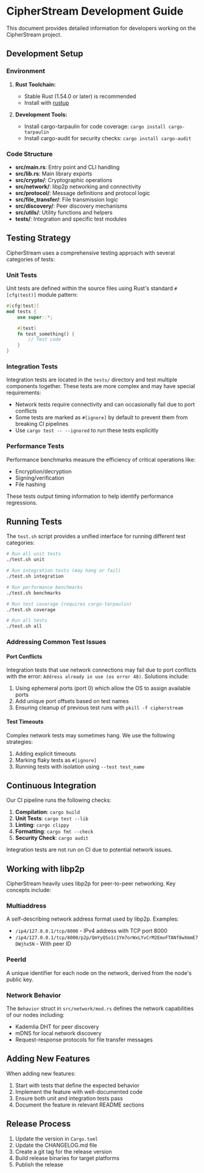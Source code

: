 # CipherStream Development Guide

This document provides detailed information for developers working on the CipherStream project.

## Development Setup

### Environment

1. **Rust Toolchain:**
   - Stable Rust (1.54.0 or later) is recommended
   - Install with [rustup](https://rustup.rs/)

2. **Development Tools:**
   - Install cargo-tarpaulin for code coverage: `cargo install cargo-tarpaulin`
   - Install cargo-audit for security checks: `cargo install cargo-audit`

### Code Structure

- **src/main.rs**: Entry point and CLI handling
- **src/lib.rs**: Main library exports
- **src/crypto/**: Cryptographic operations
- **src/network/**: libp2p networking and connectivity
- **src/protocol/**: Message definitions and protocol logic
- **src/file_transfer/**: File transmission logic
- **src/discovery/**: Peer discovery mechanisms
- **src/utils/**: Utility functions and helpers
- **tests/**: Integration and specific test modules

## Testing Strategy

CipherStream uses a comprehensive testing approach with several categories of tests:

### Unit Tests

Unit tests are defined within the source files using Rust's standard `#[cfg(test)]` module pattern:

```rust
#[cfg(test)]
mod tests {
    use super::*;

    #[test]
    fn test_something() {
        // Test code
    }
}
```

### Integration Tests

Integration tests are located in the `tests/` directory and test multiple components together. These tests are more complex and may have special requirements:

- Network tests require connectivity and can occasionally fail due to port conflicts
- Some tests are marked as `#[ignore]` by default to prevent them from breaking CI pipelines
- Use `cargo test -- --ignored` to run these tests explicitly

### Performance Tests

Performance benchmarks measure the efficiency of critical operations like:

- Encryption/decryption
- Signing/verification
- File hashing

These tests output timing information to help identify performance regressions.

## Running Tests

The `test.sh` script provides a unified interface for running different test categories:

```bash
# Run all unit tests
./test.sh unit

# Run integration tests (may hang or fail)
./test.sh integration

# Run performance benchmarks
./test.sh benchmarks

# Run test coverage (requires cargo-tarpaulin)
./test.sh coverage

# Run all tests
./test.sh all
```

### Addressing Common Test Issues

#### Port Conflicts

Integration tests that use network connections may fail due to port conflicts with the error:
`Address already in use (os error 48)`. Solutions include:

1. Using ephemeral ports (port 0) which allow the OS to assign available ports
2. Add unique port offsets based on test names
3. Ensuring cleanup of previous test runs with `pkill -f cipherstream`

#### Test Timeouts

Complex network tests may sometimes hang. We use the following strategies:

1. Adding explicit timeouts
2. Marking flaky tests as `#[ignore]`
3. Running tests with isolation using `--test test_name`

## Continuous Integration

Our CI pipeline runs the following checks:

1. **Compilation**: `cargo build`
2. **Unit Tests**: `cargo test --lib`
3. **Linting**: `cargo clippy`
4. **Formatting**: `cargo fmt --check`
5. **Security Check**: `cargo audit`

Integration tests are not run on CI due to potential network issues.

## Working with libp2p

CipherStream heavily uses libp2p for peer-to-peer networking. Key concepts include:

### Multiaddress

A self-describing network address format used by libp2p. Examples:

- `/ip4/127.0.0.1/tcp/8000` - IPv4 address with TCP port 8000
- `/ip4/127.0.0.1/tcp/8000/p2p/QmYyQSo1c1Ym7orWxLYvCrM2EmxFTANf8wXmmE7DWjhx5N` - With peer ID

### PeerId

A unique identifier for each node on the network, derived from the node's public key.

### Network Behavior

The `Behavior` struct in `src/network/mod.rs` defines the network capabilities of our nodes including:
- Kademlia DHT for peer discovery
- mDNS for local network discovery
- Request-response protocols for file transfer messages

## Adding New Features

When adding new features:

1. Start with tests that define the expected behavior
2. Implement the feature with well-documented code
3. Ensure both unit and integration tests pass
4. Document the feature in relevant README sections

## Release Process

1. Update the version in `Cargo.toml`
2. Update the CHANGELOG.md file
3. Create a git tag for the release version
4. Build release binaries for target platforms
5. Publish the release 